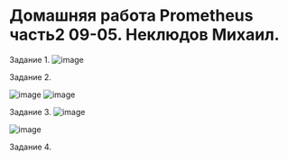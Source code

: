 # Домашняя работа Prometheus часть2 09-05. Неклюдов Михаил.

Задание 1.
![image](https://github.com/MikhailNeklyudov/09-02-hw/assets/130427747/0576e892-89fe-4c6a-b121-d31bdbb03bfe)

Задание 2.

![image](https://github.com/MikhailNeklyudov/09-02-hw/assets/130427747/19d8fa01-5ec4-4da8-995c-f3f34bf4c87a)
![image](https://github.com/MikhailNeklyudov/09-02-hw/assets/130427747/5ea4af37-93dd-43a3-92bc-c821ffba8a92)


Задание 3.
![image](https://github.com/MikhailNeklyudov/09-02-hw/assets/130427747/26884ccc-1589-42c1-8e29-7658d1d2fc75)

![image](https://github.com/MikhailNeklyudov/09-02-hw/assets/130427747/ee202cd5-a8e2-47c9-a42b-6e65fa2ebfd9)


Задание 4.

